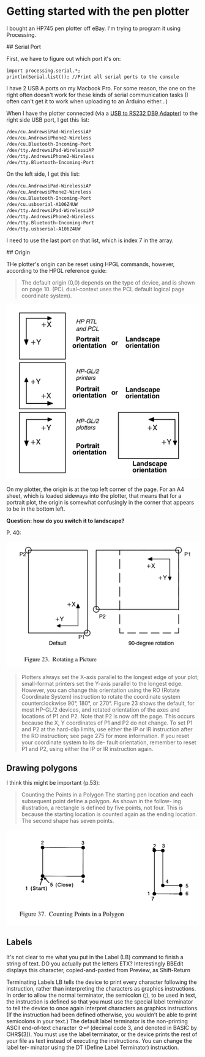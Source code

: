 # Getting started with the pen plotter

I bought an HP745 pen plotter off eBay. I'm trying to program it using Processing. 





## Serial Port

First, we have to figure out which port it's on:

```processing
import processing.serial.*;
println(Serial.list()); //Print all serial ports to the console
```

I have 2 USB A ports on my Macbook Pro. For some reason, the one on the right often doesn't work for these kinds of serial communication tasks (I often can't get it to work when uploading to an Arduino either...) 

When I have the plotter connected (via a [USB to RS232 DB9 Adapter](https://www.amazon.co.uk/dp/B00QUZY4L0)) to the right side USB port, I get this list:

```
/dev/cu.AndrewsiPad-WirelessiAP 
/dev/cu.AndrewsiPhone2-Wireless 
/dev/cu.Bluetooth-Incoming-Port 
/dev/tty.AndrewsiPad-WirelessiAP 
/dev/tty.AndrewsiPhone2-Wireless 
/dev/tty.Bluetooth-Incoming-Port
```

On the left side, I get this list:

```
/dev/cu.AndrewsiPad-WirelessiAP 
/dev/cu.AndrewsiPhone2-Wireless 
/dev/cu.Bluetooth-Incoming-Port 
/dev/cu.usbserial-A106Z4UW 
/dev/tty.AndrewsiPad-WirelessiAP 
/dev/tty.AndrewsiPhone2-Wireless 
/dev/tty.Bluetooth-Incoming-Port 
/dev/tty.usbserial-A106Z4UW
```

I need to use the last port on that list, which is index 7 in the array.


## Origin

THe plotter's origin can be reset using HPGL commands, however, according to the HPGL reference guide:

> The default origin (0,0) depends on the type of device, and is shown on page 10. (PCL dual-context uses the PCL default logical page coordinate system).

![Interactions between Different Coordinate Systems](default-origin.png)

On my plotter, the origin is at the top left corner of the page. For an A4 sheet, which is loaded sideways into the plotter, that means that for a portrait plot, the origin is somewhat confusingly in the corner that appears to be in the bottom left. 

**Question: how do you switch it to landscape?**

P. 40:

![Rotating a Picture](rotating-picture.png)

> Plotters always set the X-axis parallel to the longest edge of your plot; small-format printers set the Y-axis parallel to the longest edge. However, you can change this orientation using the RO (Rotate Coordinate System) instruction to rotate the coordinate system counterclockwise 90°, 180°, or 270°. Figure 23 shows the default, for most HP-GL/2 devices, and rotated orientation of the axes and locations of P1 and P2.
Note that P2 is now off the page. This occurs because the X, Y coordinates of P1 and P2 do not change. To set P1 and P2 at the hard-clip limits, use either the IP or IR instruction after the RO instruction; see page 275 for more information. If you reset your coordinate system to its de- fault orientation, remember to reset P1 and P2, using either the IP or IR instruction again.

## Drawing polygons

I think this might be important (p.53):

> Counting the Points in a Polygon
The starting pen location and each subsequent point define a polygon. As shown in the follow- ing illustration, a rectangle is defined by five points, not four. This is because the starting location is counted again as the ending location. The second shape has seven points.


![Counting the Points in a Polygon](counting-points-polygon.png)


## Labels

It's not clear to me what you put in the Label (LB) command to finish a string of text. DO you actually put the letters ETX? Interestingly BBEdit displays this character, copied-and-pasted from Preview, as Shift-Return

Terminating Labels
LB tells the device to print every character following the instruction, rather than interpreting the characters as graphics instructions. In order to allow the normal terminator, the semicolon (;), to be used in text, the instruction is defined so that you must use the special label terminator to tell the device to once again interpret characters as graphics instructions. (If the instruction had been defined otherwise, you wouldn’t be able to print semicolons in your text.)
The default label terminator is the non-printing ASCII end-of-text character ⇧↵  (decimal code 3, and denoted in BASIC by CHR$(3)). You must use the label terminator, or the device prints the rest of your file as text instead of executing the instructions. You can change the label ter- minator using the DT (Define Label Terminator) instruction.

